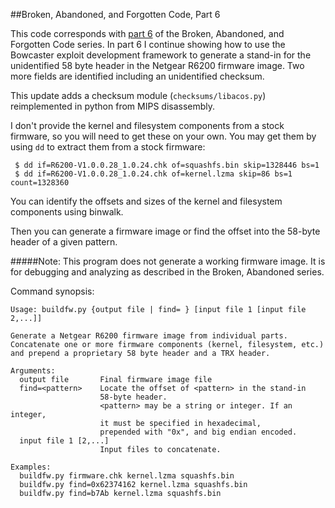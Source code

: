##Broken, Abandoned, and Forgotten Code, Part 6

This code corresponds with [part 6](http://shadow-file.blogspot.com/2015/05/abandoned-part-06.html) of the Broken, Abandoned, and Forgotten Code series. In part 6 I continue showing how to use the Bowcaster exploit development framework to generate a stand-in for the unidentified 58 byte header in the Netgear R6200 firmware image. Two more fields are identified including an unidentified checksum.

This update adds a checksum module (`checksums/libacos.py`) reimplemented in python from MIPS disassembly.

I don't provide the kernel and filesystem components from a stock firmware, so you will need to get these on your own. You may get them by using `dd` to extract them from a stock firmware:

     $ dd if=R6200-V1.0.0.28_1.0.24.chk of=squashfs.bin skip=1328446 bs=1
     $ dd if=R6200-V1.0.0.28_1.0.24.chk of=kernel.lzma skip=86 bs=1 count=1328360

You can identify the offsets and sizes of the kernel and filesystem components using binwalk.

Then you can generate a firmware image or find the offset into the 58-byte header of a given pattern.

#####Note: This program does not generate a working firmware image. It is for debugging and analyzing as described in the Broken, Abandoned series.

Command synopsis:

    Usage: buildfw.py {output file | find= } [input file 1 [input file 2,...]]

    Generate a Netgear R6200 firmware image from individual parts.
    Concatenate one or more firmware components (kernel, filesystem, etc.)
    and prepend a proprietary 58 byte header and a TRX header.

    Arguments:
      output file   	Final firmware image file
      find=<pattern>	Locate the offset of <pattern> in the stand-in
                    	58-byte header.
                    	<pattern> may be a string or integer. If an integer,
                    	it must be specified in hexadecimal,
                    	prepended with "0x", and big endian encoded.
      input file 1 [2,...]
                    	Input files to concatenate.

    Examples:
      buildfw.py firmware.chk kernel.lzma squashfs.bin
      buildfw.py find=0x62374162 kernel.lzma squashfs.bin
      buildfw.py find=b7Ab kernel.lzma squashfs.bin
